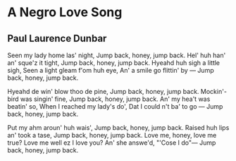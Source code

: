# A Negro Love Song
## Paul Laurence Dunbar
Seen my lady home las' night,
Jump back, honey, jump back.
Hel' huh han' an' sque'z it tight,
Jump back, honey, jump back.
Hyeahd huh sigh a little sigh,
Seen a light gleam f'om huh eye,
An' a smile go flittin' by —
Jump back, honey, jump back.

Hyeahd de win' blow thoo de pine,
Jump back, honey, jump back.
Mockin'-bird was singin' fine,
Jump back, honey, jump back.
An' my hea't was beatin' so,
When I reached my lady's do',
Dat I could n't ba' to go —
Jump back, honey, jump back.

Put my ahm aroun' huh wais',
Jump back, honey, jump back.
Raised huh lips an' took a tase,
Jump back, honey, jump back.
Love me, honey, love me true?
Love me well ez I love you?
An' she answe'd, "'Cose I do"—
Jump back, honey, jump back.